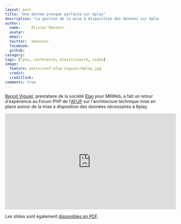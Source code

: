 ```yaml
---
layout: post
title: "Une donnée presque parfaite sur 6play"
description: "La gestion de la mise à disposition des données sur 6play"
author:
  name:     Olivier Mansour
  avatar:   
  email:
  twitter:  omansour      
  facebook:       
  github:    
category:
tags: [lyon, conference, elasticsearch, video]
image:
  feature: posts/conf-afup-viguier/6play.jpg
  credit: 
  creditlink: 
comments: true
---
```


[Benoit Viguier](https://twitter.com/b_viguier), prestataire de la société [Elao](http://www.elao.com) pour M6Web, a fait un retour d'expérience au Forum PHP de l'[AFUP](http://www.afup.org) sur l'architecture technique mise en place autour de la mise à  disposition des données nécessaires à 6play.

<iframe width="560" height="315" src="https://www.youtube.com/embed/kSlYXpezjIQ" frameborder="0" allowfullscreen></iframe>

Les slides sont également [disponibles en PDF](http://b-viguier.github.io/downloads/talks/ForumPhp-Une-Donnée-Presque-Parfaite.pdf).

